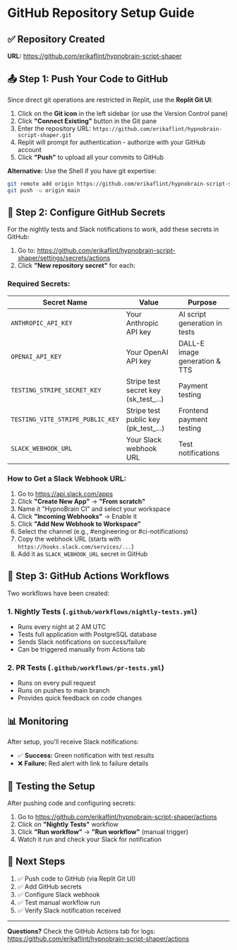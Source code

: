 # GitHub Repository Setup Guide

## ✅ Repository Created
**URL:** https://github.com/erikaflint/hypnobrain-script-shaper

## 📤 Step 1: Push Your Code to GitHub

Since direct git operations are restricted in Replit, use the **Replit Git UI**:

1. Click on the **Git icon** in the left sidebar (or use the Version Control pane)
2. Click **"Connect Existing"** button in the Git pane
3. Enter the repository URL: `https://github.com/erikaflint/hypnobrain-script-shaper.git`
4. Replit will prompt for authentication - authorize with your GitHub account
5. Click **"Push"** to upload all your commits to GitHub

**Alternative:** Use the Shell if you have git expertise:
```bash
git remote add origin https://github.com/erikaflint/hypnobrain-script-shaper.git
git push -u origin main
```

## 🔐 Step 2: Configure GitHub Secrets

For the nightly tests and Slack notifications to work, add these secrets in GitHub:

1. Go to: https://github.com/erikaflint/hypnobrain-script-shaper/settings/secrets/actions
2. Click **"New repository secret"** for each:

### Required Secrets:

| Secret Name | Value | Purpose |
|------------|-------|---------|
| `ANTHROPIC_API_KEY` | Your Anthropic API key | AI script generation in tests |
| `OPENAI_API_KEY` | Your OpenAI API key | DALL-E image generation & TTS |
| `TESTING_STRIPE_SECRET_KEY` | Stripe test secret key (sk_test_...) | Payment testing |
| `TESTING_VITE_STRIPE_PUBLIC_KEY` | Stripe test public key (pk_test_...) | Frontend payment testing |
| `SLACK_WEBHOOK_URL` | Your Slack webhook URL | Test notifications |

### How to Get a Slack Webhook URL:

1. Go to https://api.slack.com/apps
2. Click **"Create New App"** → **"From scratch"**
3. Name it "HypnoBrain CI" and select your workspace
4. Click **"Incoming Webhooks"** → Enable it
5. Click **"Add New Webhook to Workspace"**
6. Select the channel (e.g., #engineering or #ci-notifications)
7. Copy the webhook URL (starts with `https://hooks.slack.com/services/...`)
8. Add it as `SLACK_WEBHOOK_URL` secret in GitHub

## 🤖 Step 3: GitHub Actions Workflows

Two workflows have been created:

### 1. **Nightly Tests** (`.github/workflows/nightly-tests.yml`)
- Runs every night at 2 AM UTC
- Tests full application with PostgreSQL database
- Sends Slack notifications on success/failure
- Can be triggered manually from Actions tab

### 2. **PR Tests** (`.github/workflows/pr-tests.yml`)
- Runs on every pull request
- Runs on pushes to main branch
- Provides quick feedback on code changes

## 📊 Monitoring

After setup, you'll receive Slack notifications:
- ✅ **Success:** Green notification with test results
- ❌ **Failure:** Red alert with link to failure details

## 🔧 Testing the Setup

After pushing code and configuring secrets:

1. Go to https://github.com/erikaflint/hypnobrain-script-shaper/actions
2. Click on **"Nightly Tests"** workflow
3. Click **"Run workflow"** → **"Run workflow"** (manual trigger)
4. Watch it run and check your Slack for notification

## 📝 Next Steps

1. ✅ Push code to GitHub (via Replit Git UI)
2. ✅ Add GitHub secrets
3. ✅ Configure Slack webhook
4. ✅ Test manual workflow run
5. ✅ Verify Slack notification received

---

**Questions?** Check the GitHub Actions tab for logs: https://github.com/erikaflint/hypnobrain-script-shaper/actions
